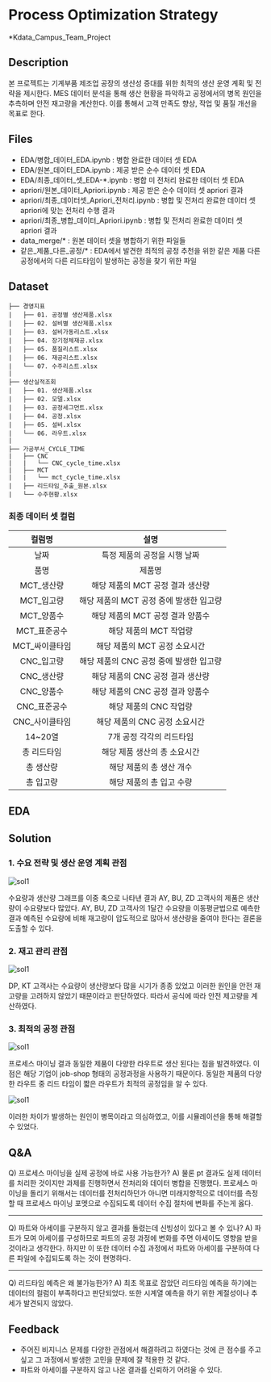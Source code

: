 # Process Optimization Strategy
*Kdata_Campus_Team_Project

## Description
본 프로젝트는 기계부품 제조업 공장의 생산성 증대를 위한 최적의 생산 운영 계획 및 전략을 제시한다. MES 데이터 분석을 통해 생산 현황을 파악하고 공정에서의 병목 원인을 추측하며 안전 재고량을 계산한다. 이를 통해서 고객 만족도 향상, 작업 및 품질 개선을 목표로 한다.

## Files
- EDA/병합_데이터_EDA.ipynb : 병합 완료한 데이터 셋 EDA
- EDA/원본_데이터_EDA.ipynb : 제공 받은 순수 데이터 셋 EDA
- EDA/최종_데이터_셋_EDA-*.ipynb : 병합 미 전처리 완료한 데이터 셋 EDA
- apriori/원본_데이터_Apriori.ipynb : 제공 받은 순수 데이터 셋 apriori 결과
- apriori/최종_데이터셋_Apriori_전처리.ipynb : 병합 및 전처리 완료한 데이터 셋 apriori에 맞는 전처리 수행 결과
- apriori/최종_병합_데이터_Apriori.ipynb : 병합 및 전처리 완료한 데이터 셋 apriori 결과
- data_merge/* : 원본 데이터 셋을 병합하기 위한 파일들
- 같은_제품_다른_공정/* : EDA에서 발견한 최적의 공정 추천을 위한 같은 제품 다른 공정에서의 다른 리드타임이 발생하는 공정을 찾기 위한 파일



## Dataset
```
├── 경영지표
|   ├── 01. 공정별 생산제품.xlsx
|   ├── 02. 설비별 생산제품.xlsx
|   ├── 03. 설비가동리스트.xlsx
|   ├── 04. 장기정체재공.xlsx
|   ├── 05. 품질리스트.xlsx
|   ├── 06. 재공리스트.xlsx
|   └── 07. 수주리스트.xlsx
|
├── 생산실적조회
|   ├── 01. 생산제품.xlsx
|   ├── 02. 모델.xlsx
|   ├── 03. 공정세그먼트.xlsx
|   ├── 04. 공정.xlsx
|   ├── 05. 설비.xlsx
|   └── 06. 라우트.xlsx
|
├── 가공부서_CYCLE_TIME
|   ├── CNC
|   |   └── CNC_cycle_time.xlsx 
|   ├── MCT
|   |   └── mct_cycle_time.xlsx
|   ├── 리드타임_추출_원본.xlsx
|   └── 수주현황.xlsx
```

### 최종 데이터 셋 컬럼
|컬럼명|설명|
|:-:|:-:|
|날짜|특정 제품의 공정을 시행 날짜|
|품명|제품명|
|MCT_생산량|해당 제품의 MCT 공정 결과 생산량|
|MCT_입고량|해당 제품의 MCT 공정 중에 발생한 입고량|
|MCT_양품수|해당 제품의 MCT 공정 결과 양품수|
|MCT_표준공수|해당 제품의 MCT 작업량|
|MCT_싸이클타임|해당 제품의 MCT 공정 소요시간|
|CNC_입고량|해당 제품의 CNC 공정 중에 발생한 입고량|
|CNC_생산량|해당 제품의 CNC 공정 결과 생산량|
|CNC_양품수|해당 제품의 CNC 공정 결과 양품수|
|CNC_표준공수|해당 제품의 CNC 작업량|
|CNC_사이클타임|해당 제품의 CNC 공정 소요시간|
|14~20열|7개 공정 각각의 리드타임|
|총 리드타임|해당 제품 생산의 총 소요시간|
|총 생산량|해당 제품의 총 생산 개수|
|총 입고량|해당 제품의 총 입고 수량|



<!-- ## Preprocessing -->

## EDA


## Solution
### 1. 수요 전략 및 생산 운영 계획 관점

![sol1](https://github.com/SangBeom-Hahn/Kdata_Team_Project/blob/main/solution/sol1.PNG)

수요량과 생산량 그래프를 이중 축으로 나타낸 결과 AY, BU, ZD 고객사의 제품은 생산량이 수요량보다 많았다. AY, BU, ZD 고객사의 1달간 수요량을 이동평균법으로 예측한 결과 예측된 수요량에 비해 재고량이 압도적으로 많아서 생산량을 줄여야 한다는 결론을 도출할 수 있다.



### 2. 재고 관리 관점

![sol1](https://github.com/SangBeom-Hahn/Kdata_Team_Project/blob/main/solution/sol2.PNG)

DP, KT 고객사는 수요량이 생산량보다 많을 시기가 종종 있었고 이러한 원인을 안전 재고량을 고려하지 않았기 때문이라고 판단하였다. 따라서 공식에 따라 안전 제고량을 계산하였다.



### 3. 최적의 공정 관점

![sol1](https://github.com/SangBeom-Hahn/Kdata_Team_Project/blob/main/solution/sol3.PNG)

프로세스 마이닝 결과 동일한 제품이 다양한 라우트로 생산 된다는 점을 발견하였다. 이 점은 해당 기업이 job-shop 형태의 공정과정을 사용하기 때문이다. 동일한 제품의 다양한 라우트 중 리드 타임이 짧은 라우트가 최적의 공정임을 알 수 있다.

![sol1](https://github.com/SangBeom-Hahn/Kdata_Team_Project/blob/main/solution/sol3-2.PNG)

이러한 차이가 발생하는 원인이 병목이라고 의심하였고, 이를 시뮬레이션을 통해 해결할 수 있었다.





## Q&A
Q) 프로세스 마이닝을 실제 공정에 바로 사용 가능한가?
A) 물론 pt 결과도 실제 데이터를 처리한 것이지만 과제를 진행하면서 전처리와 데이터 병합을 진행했다. 프로세스 마이닝을 돌리기 위해서는 데이터를 전처리하던가 아니면 미래지향적으로 데이터를 측정할 때 프로세스 마이닝 포멧으로 수집되도록 데이터 수집 절차에 변화를 주는게 옳다.
<hr>

Q) 파트와 아세이를 구분하지 않고 결과를 돌렸는데 신빙성이 있다고 볼 수 있나?
A) 파트가 모여 아세이를 구성하므로 파트의 공정 과정에 변화를 주면 아세이도 영향을 받을 것이라고 생각한다. 하지만 이 또한 데이터 수집 과정에서 파트와 아세이를 구분하여 다른 파일에 수집되도록 하는 것이 현명하다.
<hr>

Q) 리드타임 예측은 왜 불가능한가?
A) 최초 목표로 잡았던 리드타임 예측을 하기에는 데이터의 컬럼이 부족하다고 판단되었다. 또한 시계열 예측을 하기 위한 계절성이나 추세가 발견되지 않았다.



## Feedback
- 주어진 비지니스 문제를 다양한 관점에서 해결하려고 하였다는 것에 큰 점수를 주고 싶고 그 과정에서 발생한 고민을 문제에 잘 적용한 것 같다.
- 파트와 아세이를 구분하지 않고 나온 결과를 신뢰하기 어려울 수 있다.
